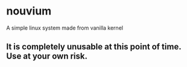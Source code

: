 # nouvium
A simple linux system made from vanilla kernel
## It is completely unusable at this point of time. Use at your own risk.
